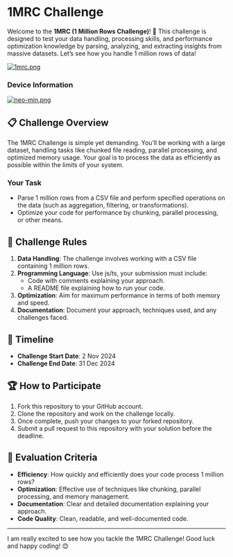 # 1MRC Challenge

Welcome to the **1MRC (1 Million Rows Challenge)**! 🚀 This challenge is designed to test your data handling, processing skills, and performance optimization knowledge by parsing, analyzing, and extracting insights from massive datasets. Let’s see how you handle 1 million rows of data!

[![1mrc.png](https://i.postimg.cc/CLb9RLP9/1mrc.png)](https://postimg.cc/1f5vTPZK)
### Device Information
[![neo-min.png](https://i.postimg.cc/cCLr549H/neo-min.png)](https://postimg.cc/0MhkzxqR)
## 📋 Challenge Overview


The 1MRC Challenge is simple yet demanding. You’ll be working with a large dataset, handling tasks like chunked file reading, parallel processing, and optimized memory usage. Your goal is to process the data as efficiently as possible within the limits of your system.

### Your Task
- Parse 1 million rows from a CSV file and perform specified operations on the data (such as aggregation, filtering, or transformations).
- Optimize your code for performance by chunking, parallel processing, or other means.

## 📝 Challenge Rules

1. **Data Handling**: The challenge involves working with a CSV file containing 1 million rows.
2. **Programming Language**: Use js/ts, your submission must include:
   - Code with comments explaining your approach.
   - A README file explaining how to run your code.
3. **Optimization**: Aim for maximum performance in terms of both memory and speed.
4. **Documentation**: Document your approach, techniques used, and any challenges faced.

## 📅 Timeline

- **Challenge Start Date**: 2 Nov 2024
- **Challenge End Date**: 31 Dec 2024

## 🏆 How to Participate

1. Fork this repository to your GitHub account.
2. Clone the repository and work on the challenge locally.
3. Once complete, push your changes to your forked repository.
4. Submit a pull request to this repository with your solution before the deadline.

## 🤖 Evaluation Criteria

- **Efficiency**: How quickly and efficiently does your code process 1 million rows?
- **Optimization**: Effective use of techniques like chunking, parallel processing, and memory management.
- **Documentation**: Clear and detailed documentation explaining your approach.
- **Code Quality**: Clean, readable, and well-documented code.

---

I am really excited to see how you tackle the 1MRC Challenge! Good luck and happy coding! 😊


